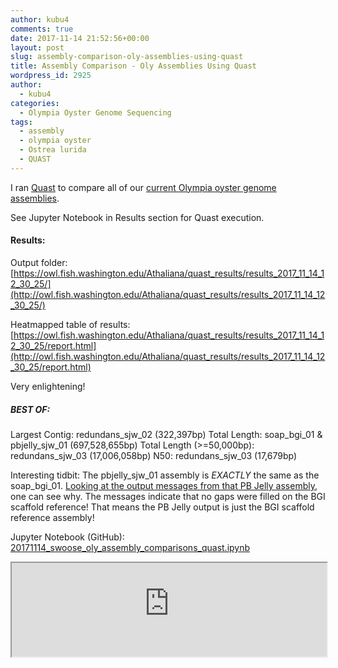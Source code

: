 ```yaml
---
author: kubu4
comments: true
date: 2017-11-14 21:52:56+00:00
layout: post
slug: assembly-comparison-oly-assemblies-using-quast
title: Assembly Comparison - Oly Assemblies Using Quast
wordpress_id: 2925
author:
  - kubu4
categories:
  - Olympia Oyster Genome Sequencing
tags:
  - assembly
  - olympia oyster
  - Ostrea lurida
  - QUAST
---
```


I ran [Quast](https://www.google.com/url?sa=t&rct=j&q=&esrc=s&source=web&cd=1&cad=rja&uact=8&ved=0ahUKEwi95amNgr_XAhUD5mMKHW2rBokQFggoMAA&url=http%3A%2F%2Fbioinf.spbau.ru%2Fquast&usg=AOvVaw0OyuiM-DifNnfgvPWp7eZC) to compare all of our [current Olympia oyster genome assemblies](https://github.com/RobertsLab/project-olympia.oyster-genomic/wiki/Genome-Assemblies/944271d96a4dc5d3ab12ffea92f0584682ddd115).

See Jupyter Notebook in Results section for Quast execution.



#### Results:



Output folder: [https://owl.fish.washington.edu/Athaliana/quast_results/results_2017_11_14_12_30_25/](http://owl.fish.washington.edu/Athaliana/quast_results/results_2017_11_14_12_30_25/)

Heatmapped table of results: [https://owl.fish.washington.edu/Athaliana/quast_results/results_2017_11_14_12_30_25/report.html](http://owl.fish.washington.edu/Athaliana/quast_results/results_2017_11_14_12_30_25/report.html)

Very enlightening!



##### BEST OF:



Largest Contig: redundans_sjw_02 (322,397bp)
Total Length: soap_bgi_01 & pbjelly_sjw_01 (697,528,655bp)
Total Length (>=50,000bp): redundans_sjw_03 (17,006,058bp)
N50: redundans_sjw_03 (17,679bp)

Interesting tidbit: The pbjelly_sjw_01 assembly is _EXACTLY_ the same as the soap_bgi_01. [Looking at the output messages from that PB Jelly assembly](https://robertslab.github.io/sams-notebook/2017-11-14-genome-assembly-olympia-oyster-illumina-pacbio-using-pb-jelly-wbgi-scaffold-assembly.html), one can see why. The messages indicate that no gaps were filled on the BGI scaffold reference! That means the PB Jelly output is just the BGI scaffold reference assembly!

Jupyter Notebook (GitHub): [20171114_swoose_oly_assembly_comparisons_quast.ipynb](https://github.com/sr320/LabDocs/blob/master/jupyter_nbs/sam/20171114_swoose_oly_assembly_comparisons_quast.ipynb)

<iframe src="https://render.githubusercontent.com/view/ipynb?commit=44b604d7e596db34cba3d653659a5cfe35a96d0f&enc_url=68747470733a2f2f7261772e67697468756275736572636f6e74656e742e636f6d2f73723332302f4c6162446f63732f343462363034643765353936646233346362613364363533363539613563666533356139366430662f6a7570797465725f6e62732f73616d2f32303137313131345f73776f6f73655f6f6c795f617373656d626c795f636f6d70617269736f6e735f71756173742e6970796e62&nwo=sr320%2FLabDocs&path=jupyter_nbs%2Fsam%2F20171114_swoose_oly_assembly_comparisons_quast.ipynb&repository_id=13746500&repository_type=Repository#918509d6-4e5d-418d-8ebe-1593f5dc8483" width="100%" same_height_as="window" scrolling="yes"></iframe>
